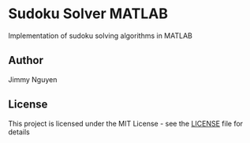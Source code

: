 # Sudoku Solver MATLAB

Implementation of sudoku solving algorithms in MATLAB

## Author

Jimmy Nguyen

## License

This project is licensed under the MIT License - see the [LICENSE](https://github.com/jimmynguyen/sudoku-solver-matlab/blob/master/LICENSE) file for details